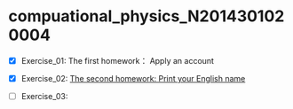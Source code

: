# compuational_physics_N2014301020004

- [x] Exercise_01: The first homework： Apply an account 

- [x] Exercise_02: [The second homework: Print your English name](https://www.zybuluo.com/zy-0815/note/502553)

- [ ] Exercise_03: 
